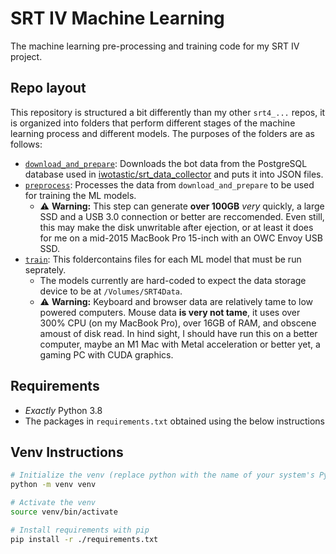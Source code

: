 # SRT IV Machine Learning
The machine learning pre-processing and training code for my SRT IV project.

## Repo layout
This repository is structured a bit differently than my other `srt4_...` repos, it is organized into folders that perform different stages of the machine learning process and different models. The purposes of the folders are as follows:
* [`download_and_prepare`](/download_and_prepare): Downloads the bot data from the PostgreSQL database used in [iwotastic/srt_data_collector](https://github.com/iwotastic/srt_data_collector) and puts it into JSON files.
* [`preprocess`](/preprocess): Processes the data from `download_and_prepare` to be used for training the ML models.
  * ⚠️ **Warning:** This step can generate **over 100GB** *very* quickly, a large SSD and a USB 3.0 connection or better are reccomended. Even still, this may make the disk unwritable after ejection, or at least it does for me on a mid-2015 MacBook Pro 15-inch with an OWC Envoy USB SSD.
* [`train`](/train): This foldercontains files for each ML model that must be run seprately.
  * The models currently are hard-coded to expect the data storage device to be at `/Volumes/SRT4Data`.
  * ⚠️ **Warning:** Keyboard and browser data are relatively tame to low powered computers. Mouse data **is very not tame**, it uses over 300% CPU (on my MacBook Pro), over 16GB of RAM, and obscene amoust of disk read. In hind sight, I should have run this on a better computer, maybe an M1 Mac with Metal acceleration or better yet, a gaming PC with CUDA graphics.

## Requirements
* *Exactly* Python 3.8
* The packages in `requirements.txt` obtained using the below instructions

## Venv Instructions
```bash
# Initialize the venv (replace python with the name of your system's Python 3.8 binary)
python -m venv venv

# Activate the venv
source venv/bin/activate

# Install requirements with pip
pip install -r ./requirements.txt
```